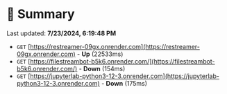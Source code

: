 # 📖 Summary
Last updated: **7/23/2024, 6:19:48 PM**

- `GET` [https://restreamer-09gx.onrender.com](https://restreamer-09gx.onrender.com) - **Up** (22533ms)
- `GET` [https://filestreambot-b5k6.onrender.com/](https://filestreambot-b5k6.onrender.com/) - **Down** (154ms)
- `GET` [https://jupyterlab-python3-12-3.onrender.com](https://jupyterlab-python3-12-3.onrender.com) - **Down** (175ms)
